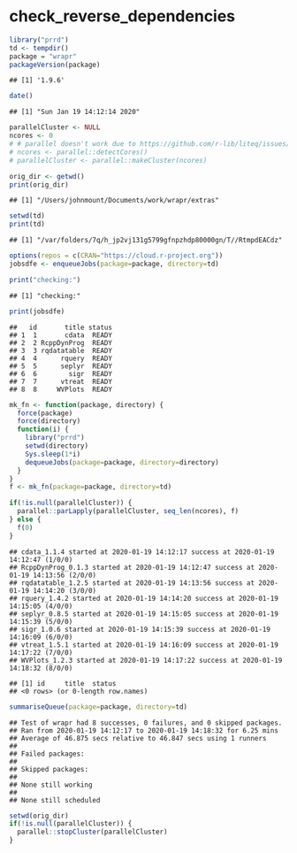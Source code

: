 check\_reverse\_dependencies
================

``` r
library("prrd")
td <- tempdir()
package = "wrapr"
packageVersion(package)
```

    ## [1] '1.9.6'

``` r
date()
```

    ## [1] "Sun Jan 19 14:12:14 2020"

``` r
parallelCluster <- NULL
ncores <- 0
# # parallel doesn't work due to https://github.com/r-lib/liteq/issues/22
# ncores <- parallel::detectCores()
# parallelCluster <- parallel::makeCluster(ncores)

orig_dir <- getwd()
print(orig_dir)
```

    ## [1] "/Users/johnmount/Documents/work/wrapr/extras"

``` r
setwd(td)
print(td)
```

    ## [1] "/var/folders/7q/h_jp2vj131g5799gfnpzhdp80000gn/T//RtmpdEACdz"

``` r
options(repos = c(CRAN="https://cloud.r-project.org"))
jobsdfe <- enqueueJobs(package=package, directory=td)

print("checking:")
```

    ## [1] "checking:"

``` r
print(jobsdfe)
```

    ##   id       title status
    ## 1  1       cdata  READY
    ## 2  2 RcppDynProg  READY
    ## 3  3 rqdatatable  READY
    ## 4  4      rquery  READY
    ## 5  5      seplyr  READY
    ## 6  6        sigr  READY
    ## 7  7      vtreat  READY
    ## 8  8     WVPlots  READY

``` r
mk_fn <- function(package, directory) {
  force(package)
  force(directory)
  function(i) {
    library("prrd")
    setwd(directory)
    Sys.sleep(1*i)
    dequeueJobs(package=package, directory=directory)
  }
}
f <- mk_fn(package=package, directory=td)

if(!is.null(parallelCluster)) {
  parallel::parLapply(parallelCluster, seq_len(ncores), f)
} else {
  f(0)
}
```

    ## cdata_1.1.4 started at 2020-01-19 14:12:17 success at 2020-01-19 14:12:47 (1/0/0) 
    ## RcppDynProg_0.1.3 started at 2020-01-19 14:12:47 success at 2020-01-19 14:13:56 (2/0/0) 
    ## rqdatatable_1.2.5 started at 2020-01-19 14:13:56 success at 2020-01-19 14:14:20 (3/0/0) 
    ## rquery_1.4.2 started at 2020-01-19 14:14:20 success at 2020-01-19 14:15:05 (4/0/0) 
    ## seplyr_0.8.5 started at 2020-01-19 14:15:05 success at 2020-01-19 14:15:39 (5/0/0) 
    ## sigr_1.0.6 started at 2020-01-19 14:15:39 success at 2020-01-19 14:16:09 (6/0/0) 
    ## vtreat_1.5.1 started at 2020-01-19 14:16:09 success at 2020-01-19 14:17:22 (7/0/0) 
    ## WVPlots_1.2.3 started at 2020-01-19 14:17:22 success at 2020-01-19 14:18:32 (8/0/0)

    ## [1] id     title  status
    ## <0 rows> (or 0-length row.names)

``` r
summariseQueue(package=package, directory=td)
```

    ## Test of wrapr had 8 successes, 0 failures, and 0 skipped packages. 
    ## Ran from 2020-01-19 14:12:17 to 2020-01-19 14:18:32 for 6.25 mins 
    ## Average of 46.875 secs relative to 46.847 secs using 1 runners
    ## 
    ## Failed packages:   
    ## 
    ## Skipped packages:   
    ## 
    ## None still working
    ## 
    ## None still scheduled

``` r
setwd(orig_dir)
if(!is.null(parallelCluster)) {
  parallel::stopCluster(parallelCluster)
}
```

